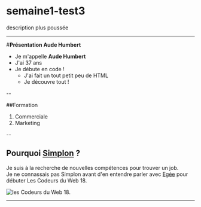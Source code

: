 # semaine1-test3
description plus poussée

----------------

#**Présentation Aude Humbert**  

* Je m'appelle **Aude Humbert**
* J'ai 37 ans
* Je débute en code !   
    * J'ai fait un tout petit peu de HTML
    * Je découvre tout !

--

##Formation  

1. Commerciale
2. Marketing  

--

## Pourquoi [Simplon](http://simplon.co/) ?   

Je suis à la recherche de nouvelles compétences pour trouver un job.   
Je ne connassais pas Simplon avant d'en entendre parler avec [Egée](http://www.egee.asso.fr/spip.php?article1825) pour débuter Les Codeurs du Web 18.   

![les Codeurs du Web 18.](http://www.egee.asso.fr/IMG/jpg/c090639.jpg)

------------------------------
